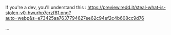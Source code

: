 If you're a dev, you'll understand this : https://preview.redd.it/steal-what-is-stolen-v0-hwurhp7crzf81.png?auto=webp&s=e73425aa7637794627ee62c94ef2c4b608cc9d76




















































































































































































































































































































...
